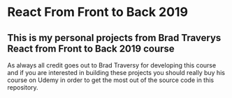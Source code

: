 # React From Front to Back 2019

## This is my personal projects from Brad Traverys React from Front to Back 2019 course

As always all credit goes out to Brad Traversy for developing this course and if you are interested in building these projects you should really buy his course on Udemy in order to get the most out of the source code in this repository.